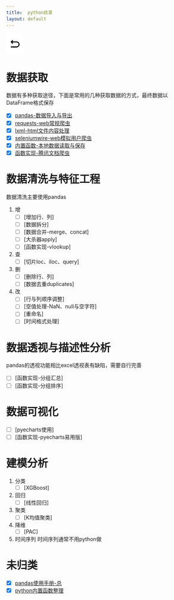 ```yaml
---
title:  python目录
layout: default
---
```

[![返回](/assets/images/back.png)](../../../../)

# 数据获取

数据有多种获取途径，下面是常用的几种获取数据的方式，最终数据以DataFrame格式保存

- [x] [pandas-数据导入与导出](../../../../2022/07/04/Python_Pandas_DataIO.html)
- [x] [requests-web常规爬虫](../../../../2022/07/25/Python_Requests.html)
- [x] [lxml-html文件内容处理](../../../../2022/07/25/Python_Lxml.html)
- [x] [seleniumwire-web模拟用户爬虫](../../../../2022/07/25/Python_Seleniumwire.html)
- [x] [内置函数-本地数据读取与保存](../../../../2022/08/01/Python_Built-in-functions_LocalDataIO.html)
- [x] [函数实现-腾讯文档爬虫](../../../../2022/08/02/Python_Self-build-functions_DocqqAPI.html)

# 数据清洗与特征工程

数据清洗主要使用pandas

1. 增
   - [ ] [增加行、列]
   - [ ] [数据拆分]
   - [ ] [数据合并-merge、concat]
   - [ ] [大杀器apply]
   - [ ] [函数实现-vlookup]
2. 查
   - [ ] [切片loc、iloc、query]
3. 删
   - [ ] [删除行、列]
   - [ ] [数据去重duplicates]
4. 改
   - [ ] [行与列顺序调整]
   - [ ] [空值处理-NaN、null与空字符]
   - [ ] [重命名]
   - [ ] [时间格式处理]

# 数据透视与描述性分析

pandas的透视功能相比excel透视表有缺陷，需要自行完善

- [ ] [函数实现-分组汇总]
- [ ] [函数实现-分组排序]

# 数据可视化

- [ ] [pyecharts使用]
- [ ] [函数实现-pyecharts易用版]

# 建模分析

1. 分类
   - [ ] [XGBoost]
2. 回归
   - [ ] [线性回归]
3. 聚类
   - [ ] [K均值聚类]
4. 降维
   - [ ] [PAC]
5. 时间序列
时间序列通常不用python做

# 未归类

- [x] [pandas使用手册-总](../../../../2022/06/02/Python_Pandas_Note.html)
- [x] [python内置函数整理](../../../../2022/08/03/Python-Built-in-functions_Note.html)